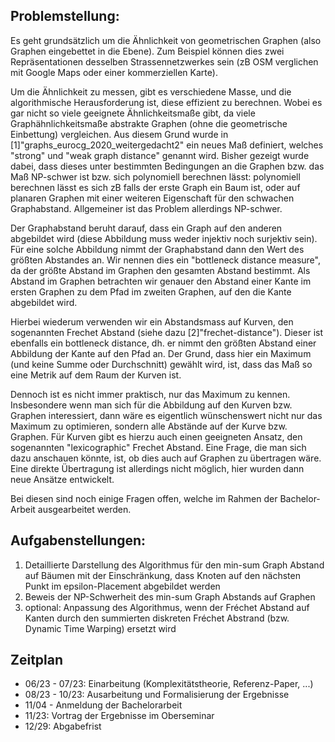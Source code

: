 ## Problemstellung:

Es geht grundsätzlich um die Ähnlichkeit von geometrischen Graphen (also Graphen eingebettet in die Ebene). Zum Beispiel können dies zwei Repräsentationen desselben Strassennetzwerkes sein (zB OSM verglichen mit Google Maps oder einer kommerziellen Karte). 

Um die Ähnlichkeit zu messen, gibt es verschiedene Masse, und die algorithmische Herausforderung ist, diese effizient zu berechnen. Wobei es gar nicht so viele geeignete Ähnlichkeitsmaße gibt, da viele Graphähnlichkeitsmaße abstrakte Graphen (ohne die geometrische Einbettung) vergleichen.
Aus diesem Grund wurde in [1]"graphs_eurocg_2020_weitergedacht2" ein neues Maß definiert, welches "strong" und "weak graph distance" genannt wird.
Bisher gezeigt wurde dabei, dass dieses unter bestimmten Bedingungen an die Graphen bzw. das Maß NP-schwer ist bzw. sich polynomiell berechnen lässt: polynomiell berechnen lässt es sich zB falls der erste Graph ein Baum ist, oder auf planaren Graphen mit einer weiteren Eigenschaft für den schwachen Graphabstand. Allgemeiner ist das Problem allerdings NP-schwer.

 Der Graphabstand beruht darauf, dass ein Graph auf den anderen abgebildet wird (diese Abbildung muss weder injektiv noch surjektiv sein). Für eine solche Abbildung nimmt der Graphabstand dann den Wert des größten Abstandes an. Wir nennen dies ein "bottleneck distance measure", da der größte Abstand im Graphen den gesamten Abstand bestimmt. Als Abstand im Graphen betrachten wir genauer den Abstand einer Kante im ersten Graphen zu dem Pfad im zweiten Graphen, auf den die Kante abgebildet wird. 

 Hierbei wiederum verwenden wir ein Abstandsmass auf Kurven, den sogenannten Frechet Abstand (siehe dazu [2]"frechet-distance"). Dieser ist ebenfalls ein bottleneck distance, dh. er nimmt den größten Abstand einer Abbildung der Kante auf den Pfad an. Der Grund, dass hier ein Maximum (und keine Summe oder Durchschnitt) gewählt wird, ist, dass das Maß so eine Metrik auf dem Raum der Kurven ist. 

 Dennoch ist es nicht immer praktisch, nur das Maximum zu kennen. Insbesondere wenn man sich für die Abbildung auf den Kurven bzw. Graphen interessiert, dann wäre es eigentlich wünschenswert nicht nur das Maximum zu optimieren, sondern alle Abstände auf der Kurve bzw. Graphen. Für Kurven gibt es hierzu auch einen geeigneten Ansatz, den sogenannten "lexicographic" Frechet Abstand.  Eine Frage, die man sich dazu anschauen könnte, ist, ob dies auch auf Graphen zu übertragen wäre. Eine direkte Übertragung ist allerdings nicht möglich, hier wurden dann neue Ansätze entwickelt.

Bei diesen sind noch einige Fragen offen, welche im Rahmen der Bachelor-Arbeit ausgearbeitet werden.

## Aufgabenstellungen:

1) Detaillierte Darstellung des Algorithmus für den min-sum Graph Abstand auf Bäumen mit der Einschränkung, dass Knoten auf den nächsten Punkt im epsilon-Placement abgebildet werden
2) Beweis der NP-Schwerheit des min-sum Graph Abstands auf Graphen
3) optional: Anpassung des Algorithmus, wenn der Fréchet Abstand auf Kanten durch den summierten diskreten Fréchet Abstrand (bzw. Dynamic Time Warping) ersetzt wird


## Zeitplan

- 06/23 - 07/23: Einarbeitung (Komplexitätstheorie, Referenz-Paper, ...)
- 08/23 - 10/23: Ausarbeitung und Formalisierung der Ergebnisse
- 11/04 - Anmeldung der Bachelorarbeit
- 11/23: Vortrag der Ergebnisse im Oberseminar
- 12/29: Abgabefrist



